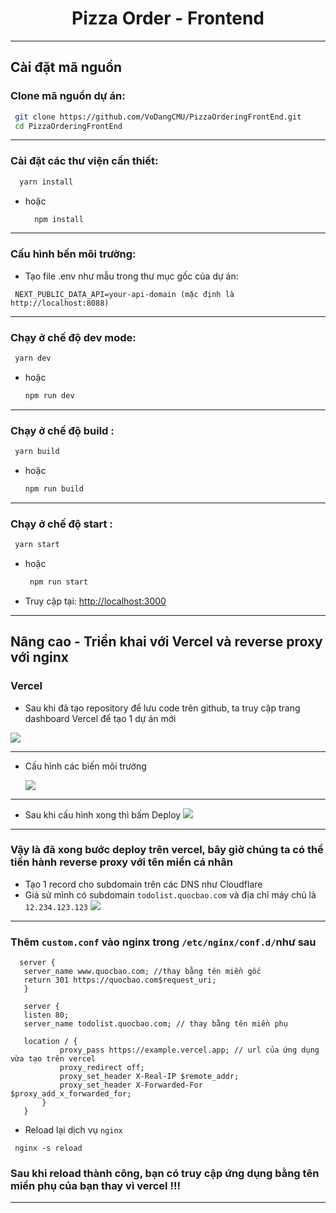 <h1 style="text-align:center"> Pizza Order - Frontend
 </h1>

***
## Cài đặt mã nguồn
### Clone mã nguồn dự án:
   ``` bash
    git clone https://github.com/VoDangCMU/PizzaOrderingFrontEnd.git
    cd PizzaOrderingFrontEnd
   ```

***
### Cài đặt các thư viện cần thiết:
  ``` bash
    yarn install
  ``` 
* hoặc
  ``` bash
    npm install
   ```
***
### Cấu hình bến môi trường:
* Tạo file .env như mẫu trong thư mục gốc của dự án:
```dotenv
 NEXT_PUBLIC_DATA_API=your-api-domain (mặc định là http://localhost:8088)
```

***
### Chạy ở chế độ dev mode:
   ``` bash 
    yarn dev
   ```
* hoặc
   ``` bash 
   npm run dev
   ```
 ***

### Chạy ở chế độ build :
   ``` bash
    yarn build
   ```
* hoặc
   ``` bash
  npm run build
   ```

***

### Chạy ở chế độ start :
   ``` bash
    yarn start
   ```
* hoặc
   ``` bash
    npm run start
   ```
  <li>Truy cập tại: <a href="http://localhost:3000" target="_blank">http://localhost:3000</a></li>

***
## Nâng cao - Triển khai với Vercel và reverse proxy với nginx

### Vercel
* Sau khi đã tạo repository để lưu code trên github, ta truy cập trang dashboard Vercel để tạo 1 dự án mới

 <img src="https://i.imgur.com/7iCt7r1.png">

***

* Cấu hình các biến môi trường

  <img src="https://i.imgur.com/XgmBj4n.png">

***

* Sau khi cấu hình xong thì bấm Deploy
  <img src="https://i.imgur.com/libtr1x.png">

***

### Vậy là đã xong bước deploy trên vercel, bây giờ chúng ta có thể tiến hành reverse proxy với tên miền cá nhân
* Tạo 1 record cho subdomain trên các DNS như Cloudflare
* Giả sử mình có subdomain `todolist.quocbao.com` và địa chỉ máy chủ là `12.234.123.123`
  <img src="https://i.imgur.com/fzOc3JA.png">

***

### Thêm `custom.conf` vào nginx trong `/etc/nginx/conf.d/`như sau
 ``` text
   server {
    server_name www.quocbao.com; //thay bằng tên miền gốc
    return 301 https://quocbao.com$request_uri;
    }

    server {
    listen 80;
    server_name todolist.quocbao.com; // thay bằng tên miền phụ

    location / {
            proxy_pass https://example.vercel.app; // url của ứng dụng vừa tạo trên vercel
            proxy_redirect off;
            proxy_set_header X-Real-IP $remote_addr;
            proxy_set_header X-Forwarded-For $proxy_add_x_forwarded_for;
        }
    }
 ```
* Reload lại dịch vụ `nginx`
 ``` shell
  nginx -s reload
 ```
### Sau khi reload thành công, bạn có truy cập ứng dụng bằng tên miền phụ của bạn thay vì vercel !!!


***


